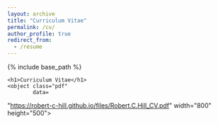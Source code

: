 ```yaml
---
layout: archive
title: "Curriculum Vitae"
permalink: /cv/
author_profile: true
redirect_from:
  - /resume
---
```


{% include base_path %}

<html>

<head>
    <title>PDF in HTML</title>
</head>
<style>
    .pdf {
        width: 100%;
        aspect-ratio: 4 / 3;
    }

    .pdf,
    html,
    body {
        height: 100%;
        margin: 0;
        padding: 0;
    }

    h1,
    h3 {
        text-align: center;
    }

    h1 {
        color: black;
    }
</style>

<body>

    <h1>Curriculum Vitae</h1>
    <object class="pdf" 
            data=
"https://robert-c-hill.github.io/files/Robert.C.Hill_CV.pdf"
            width="800"
            height="500">
    </object>
</body>

</html>


